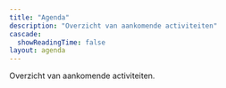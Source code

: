 ```yaml
---
title: "Agenda"
description: "Overzicht van aankomende activiteiten"
cascade:
  showReadingTime: false
layout: agenda
---
```

Overzicht van aankomende activiteiten.
